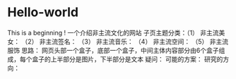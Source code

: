 # Hello-world
This is a beginning !
一个介绍非主流文化的网站
子页主题分类：（1） 非主流美女： （2） 非主流签名： （3） 非主流音乐： （4） 非主流空间： （5） 非主流服饰
思路：
网页头部一个盒子，底部一个盒子，中间主体内容部分由6个盒子组成，每个盒子的上半部分是图片，下半部分是文本
疑问：
可能的方案：
研究的方向：
